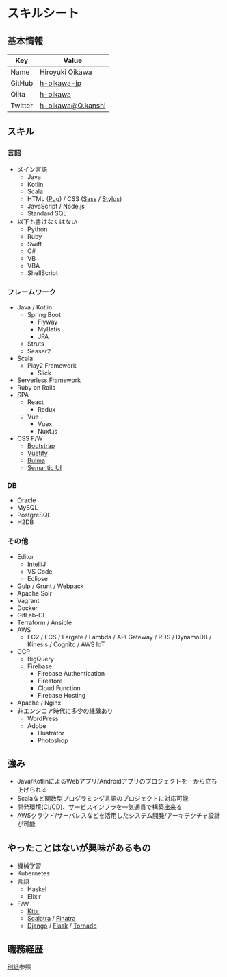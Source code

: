 # スキルシート

## 基本情報

| Key | Value |
|---|-----|
|Name|Hiroyuki Oikawa|
|GitHub|[h-oikawa-jp](https://github.com/h-oikawa-jp)|
|Qiita|[h-oikawa](https://qiita.com/h-oikawa)|
|Twitter|[h-oikawa@Q.kanshi](https://twitter.com/Qkanshi)|


## スキル
### 言語

- メイン言語
  - Java
  - Kotlin
  - Scala
  - HTML ([Pug](https://pugjs.org/)) / CSS ([Sass](https://sass-lang.com/) / [Stylus](http://stylus-lang.com/))
  - JavaScript / Node.js
  - Standard SQL
- 以下も書けなくはない
  - Python
  - Ruby
  - Swift
  - C#
  - VB
  - VBA
  - ShellScript

### フレームワーク

- Java / Kotlin
  - Spring Boot
    - Flyway
    - MyBatis
    - JPA
  - Struts
  - Seaser2
- Scala
  - Play2 Framework
    - Slick
- Serverless Framework
- Ruby on Rails
- SPA
  - React
    - Redux
  - Vue
    - Vuex
    - Nuxt.js
- CSS F/W
  - [Bootstrap](https://getbootstrap.com/)
  - [Vuetify](https://vuetifyjs.com/)
  - [Bulma](https://bulma.io/)
  - [Semantic UI](https://semantic-ui.com/)

### DB

- Oracle
- MySQL
- PostgreSQL
- H2DB

### その他

- Editor
  - IntelliJ
  - VS Code
  - Eclipse
- Gulp / Grunt / Webpack
- Apache Solr
- Vagrant
- Docker
- GitLab-CI
- Terraform / Ansible
- AWS
  - EC2 / ECS / Fargate / Lambda / API Gateway / RDS / DynamoDB / Kinesis / Cognito / AWS IoT
- GCP
  - BigQuery
  - Firebase
    - Firebase Authentication
    - Firestore
    - Cloud Function
    - Firebase Hosting
- Apache / Nginx
- 非エンジニア時代に多少の経験あり
  - WordPress
  - Adobe
    - Illustrator
    - Photoshop



## 強み

- Java/KotlinによるWebアプリ/Androidアプリのプロジェクトを一から立ち上げられる
- Scalaなど関数型プログラミング言語のプロジェクトに対応可能
- 開発環境(CI/CD)、サービスインフラを一気通貫で構築出来る
- AWSクラウド/サーバレスなどを活用したシステム開発/アーキテクチャ設計が可能


## やったことはないが興味があるもの

- 機械学習
- Kubernetes
- 言語
  - Haskel
  - Elixir
- F/W
  - [Ktor](https://ktor.io/)
  - [Scalatra](http://scalatra.org/) / [Finatra](https://github.com/twitter/finatra)
  - [Django](https://www.djangoproject.com/) / [Flask](http://flask.pocoo.org/) / [Tornado](http://www.tornadoweb.org/)


## 職務経歴

[別紙](https://github.com/h-oikawa-jp/skillsheet/blob/doc/resume/latest.pdf)参照
